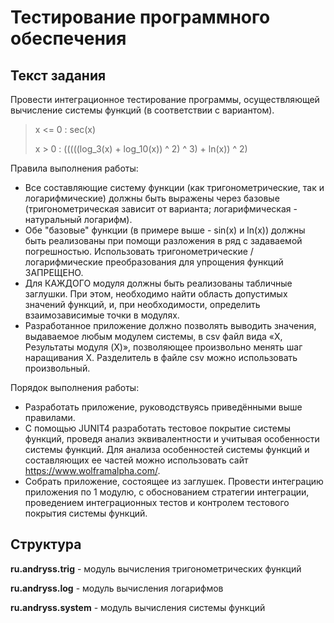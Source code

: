 # Тестирование программного обеспечения

## Текст задания

Провести интеграционное тестирование программы, осуществляющей вычисление системы функций (в соответствии с вариантом).

> x <= 0 : sec(x)
> 
> x > 0 : (((((log_3(x) + log_10(x)) ^ 2) ^ 3) + ln(x)) ^ 2)

Правила выполнения работы:

* Все составляющие систему функции (как тригонометрические, так и логарифмические) должны быть выражены через базовые (тригонометрическая зависит от варианта; логарифмическая - натуральный логарифм). 
* Обе "базовые" функции (в примере выше - sin(x) и ln(x)) должны быть реализованы при помощи разложения в ряд с задаваемой погрешностью. Использовать тригонометрические / логарифмические преобразования для упрощения функций ЗАПРЕЩЕНО. 
* Для КАЖДОГО модуля должны быть реализованы табличные заглушки. При этом, необходимо найти область допустимых значений функций, и, при необходимости, определить взаимозависимые точки в модулях. 
* Разработанное приложение должно позволять выводить значения, выдаваемое любым модулем системы, в сsv файл вида «X, Результаты модуля (X)», позволяющее произвольно менять шаг наращивания Х. Разделитель в файле csv можно использовать произвольный.

Порядок выполнения работы:

* Разработать приложение, руководствуясь приведёнными выше правилами. 
* С помощью JUNIT4 разработать тестовое покрытие системы функций, проведя анализ эквивалентности и учитывая особенности системы функций. Для анализа особенностей системы функций и составляющих ее частей можно использовать сайт https://www.wolframalpha.com/. 
* Собрать приложение, состоящее из заглушек. Провести интеграцию приложения по 1 модулю, с обоснованием стратегии интеграции, проведением интеграционных тестов и контролем тестового покрытия системы функций.

## Структура

**ru.andryss.trig** - модуль вычисления тригонометрических функций

**ru.andryss.log** - модуль вычисления логарифмов

**ru.andryss.system** - модуль вычисления системы функций